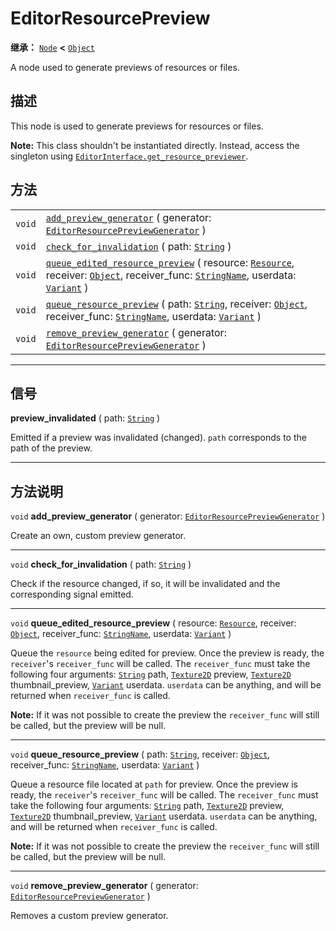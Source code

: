 <!-- ⚠ 请勿编辑本文件 ⚠ -->
<!-- 本文档使用脚本从 WeDot 引擎源码仓库生成。 -->
<!-- 生成脚本：https://github.com/WeDot-Engine/WeDot/tree/master/doc/tools/make_md.py； -->
<!-- 原文件：https://github.com/WeDot-Engine/WeDot/tree/master/doc/classes/EditorResourcePreview.xml。 -->

<div id="_class_editorresourcepreview"></div>

# EditorResourcePreview

**继承：** [`Node`](class_node.md) **<** [`Object`](class_object.md)

A node used to generate previews of resources or files.

## 描述

This node is used to generate previews for resources or files.

 **Note:** This class shouldn't be instantiated directly. Instead, access the singleton using [`EditorInterface.get_resource_previewer`](class_editorinterface.md#class_editorinterface_method_get_resource_previewer).

## 方法

|||
|:-:|:--|
| `void` | [`add_preview_generator`](class_editorresourcepreview.md#class_editorresourcepreview_method_add_preview_generator) ( generator: [`EditorResourcePreviewGenerator`](class_editorresourcepreviewgenerator.md) )                                                                                                        |
| `void` | [`check_for_invalidation`](class_editorresourcepreview.md#class_editorresourcepreview_method_check_for_invalidation) ( path: [`String`](class_string.md) )                                                                                                                                                           |
| `void` | [`queue_edited_resource_preview`](class_editorresourcepreview.md#class_editorresourcepreview_method_queue_edited_resource_preview) ( resource: [`Resource`](class_resource.md), receiver: [`Object`](class_object.md), receiver_func: [`StringName`](class_stringname.md), userdata: [`Variant`](class_variant.md) ) |
| `void` | [`queue_resource_preview`](class_editorresourcepreview.md#class_editorresourcepreview_method_queue_resource_preview) ( path: [`String`](class_string.md), receiver: [`Object`](class_object.md), receiver_func: [`StringName`](class_stringname.md), userdata: [`Variant`](class_variant.md) )                       |
| `void` | [`remove_preview_generator`](class_editorresourcepreview.md#class_editorresourcepreview_method_remove_preview_generator) ( generator: [`EditorResourcePreviewGenerator`](class_editorresourcepreviewgenerator.md) )                                                                                                  |

<!-- rst-class:: classref-section-separator -->

---

## 信号

<div id="_class_class_editorresourcepreview_signal_preview_invalidated"></div>

**preview_invalidated** ( path: [`String`](class_string.md) ) <div id="class_editorresourcepreview_signal_preview_invalidated"></div>

Emitted if a preview was invalidated (changed). `path` corresponds to the path of the preview.

<!-- rst-class:: classref-section-separator -->

---

## 方法说明

<div id="_class_editorresourcepreview_method_add_preview_generator"></div>

`void` **add_preview_generator** ( generator: [`EditorResourcePreviewGenerator`](class_editorresourcepreviewgenerator.md) )<div id="class_editorresourcepreview_method_add_preview_generator"></div>

Create an own, custom preview generator.

<!-- rst-class:: classref-item-separator -->

---

<div id="_class_editorresourcepreview_method_check_for_invalidation"></div>

`void` **check_for_invalidation** ( path: [`String`](class_string.md) )<div id="class_editorresourcepreview_method_check_for_invalidation"></div>

Check if the resource changed, if so, it will be invalidated and the corresponding signal emitted.

<!-- rst-class:: classref-item-separator -->

---

<div id="_class_editorresourcepreview_method_queue_edited_resource_preview"></div>

`void` **queue_edited_resource_preview** ( resource: [`Resource`](class_resource.md), receiver: [`Object`](class_object.md), receiver_func: [`StringName`](class_stringname.md), userdata: [`Variant`](class_variant.md) )<div id="class_editorresourcepreview_method_queue_edited_resource_preview"></div>

Queue the `resource` being edited for preview. Once the preview is ready, the `receiver`'s `receiver_func` will be called. The `receiver_func` must take the following four arguments: [`String`](class_string.md) path, [`Texture2D`](class_texture2d.md) preview, [`Texture2D`](class_texture2d.md) thumbnail_preview, [`Variant`](class_variant.md) userdata. `userdata` can be anything, and will be returned when `receiver_func` is called.

 **Note:** If it was not possible to create the preview the `receiver_func` will still be called, but the preview will be null.

<!-- rst-class:: classref-item-separator -->

---

<div id="_class_editorresourcepreview_method_queue_resource_preview"></div>

`void` **queue_resource_preview** ( path: [`String`](class_string.md), receiver: [`Object`](class_object.md), receiver_func: [`StringName`](class_stringname.md), userdata: [`Variant`](class_variant.md) )<div id="class_editorresourcepreview_method_queue_resource_preview"></div>

Queue a resource file located at `path` for preview. Once the preview is ready, the `receiver`'s `receiver_func` will be called. The `receiver_func` must take the following four arguments: [`String`](class_string.md) path, [`Texture2D`](class_texture2d.md) preview, [`Texture2D`](class_texture2d.md) thumbnail_preview, [`Variant`](class_variant.md) userdata. `userdata` can be anything, and will be returned when `receiver_func` is called.

 **Note:** If it was not possible to create the preview the `receiver_func` will still be called, but the preview will be null.

<!-- rst-class:: classref-item-separator -->

---

<div id="_class_editorresourcepreview_method_remove_preview_generator"></div>

`void` **remove_preview_generator** ( generator: [`EditorResourcePreviewGenerator`](class_editorresourcepreviewgenerator.md) )<div id="class_editorresourcepreview_method_remove_preview_generator"></div>

Removes a custom preview generator.

[^virtual]: 本方法通常需要用户覆盖才能生效。
[^const]: 本方法无副作用，不会修改该实例的任何成员变量。
[^vararg]: 本方法除了能接受在此处描述的参数外，还能够继续接受任意数量的参数。
[^constructor]: 本方法用于构造某个类型。
[^static]: 调用本方法无需实例，可直接使用类名进行调用。
[^operator]: 本方法描述的是使用本类型作为左操作数的有效运算符。
[^bitfield]: 这个值是由下列位标志构成位掩码的整数。
[^void]: 无返回值。
